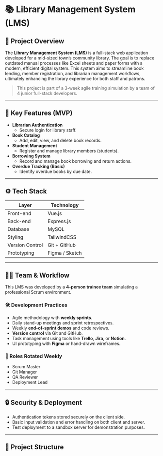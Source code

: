 # 📚 Library Management System (LMS)

## 🧩 Project Overview

The **Library Management System (LMS)** is a full-stack web application developed for a mid-sized town’s community library. The goal is to replace outdated manual processes like Excel sheets and paper forms with a modern, efficient digital system. This system aims to streamline book lending, member registration, and librarian management workflows, ultimately enhancing the library experience for both staff and patrons.

> This project is part of a 3-week agile training simulation by a team of 4 junior full-stack developers.

---

## 🚀 Key Features (MVP)

- **Librarian Authentication**
  - Secure login for library staff.
- **Book Catalog**
  - Add, edit, view, and delete book records.
- **Student Management**
  - Register and manage library members (students).
- **Borrowing System**
  - Record and manage book borrowing and return actions.
- **Overdue Tracking (Basic)**
  - Identify overdue books by due date.

---

## ⚙️ Tech Stack

| Layer           | Technology     |
| --------------- | -------------- |
| Front-end       | Vue.js         |
| Back-end        | Express.js     |
| Database        | MySQL          |
| Styling         | TailwindCSS    |
| Version Control | Git + GitHub   |
| Prototyping     | Figma / Sketch |

---

## 🧑‍💻 Team & Workflow

This LMS was developed by a **4-person trainee team** simulating a professional Scrum environment.

### 🛠 Development Practices

- Agile methodology with **weekly sprints**.
- Daily stand-up meetings and sprint retrospectives.
- Weekly **end-of-sprint demos** and code reviews.
- **Version control** via Git and GitHub.
- Task management using tools like **Trello**, **Jira**, or **Notion**.
- UI prototyping with **Figma** or hand-drawn wireframes.

### 🔄 Roles Rotated Weekly

- Scrum Master
- Git Manager
- QA Reviewer
- Deployment Lead

---

## 🔒 Security & Deployment

- Authentication tokens stored securely on the client side.
- Basic input validation and error handling on both client and server.
- Test deployment to a sandbox server for demonstration purposes.

---

## 📂 Project Structure
